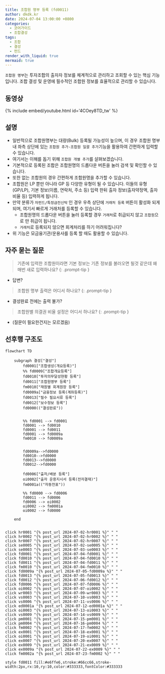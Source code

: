```yaml
---
title: 조합원 명부 등록 (fd0011)
author: dkdk.kr
date: 2024-07-04 13:00:00 +0800
categories:
  - 코어가이드
  - 조합결성
tags:
  - 조합
  - 결성
  - 펀드
render_with_liquid: true
mermaid: true
---
```

`조합원 명부`는 투자조합의 출자자 정보를 체계적으로 관리하고 조회할 수 있는 핵심 기능입니다. 조합 결성 및 운영에 필수적인 조합원 정보를 효율적으로 관리할 수 있습니다.

## 동영상

{% include embed/youtube.html id='4COey8TD_tw' %}

## 설명

- 일반적으로 조합원명부는 대량(Bulk) 등록될 가능성이 높으며, 이 경우 조합원 명부내 좌측 상단에 있는 `조합원 추가-조합원 일괄 추가`기능을 활용하여 간편하게 입력할 수 있습니다.
- 여기서는 이해를 돕기 위해 `조합원 개별 추가`를 살펴보겠습니다.
- 기본적으로 등록된 조합은 조합원명의 드롭다운 버튼을 눌러 검색 및 확인할 수 있습니다.
- 또한 없는 조합원의 경우 간편하게 조합원명을 추가할 수 있습니다.
- 조합원은 LP 뿐만 아니라 GP 등 다양한 유형이 될 수 있습니다. 이들의 유형(GP/LP), 기본 정보(이름, 연락처, 주소 등) 입력 한뒤 출자 정보(출자약정액, 출자비율 등) 입력하게 됩니다.
- 만약 분류가 `자펀드/특정금전신탁` 인 경우 우측 상단에 `거래처 등록` 버튼이 활성화 되게 되며, 여기서 빠르게 거래처를 등록할 수 있습니다.
	-  조합원명의 드롭다운 버튼을 눌러 등록할 경우 `거래처`로 취급되지 않고 `조합원`으로 만 취급이 됩니다.
	- `거래처`로 등록되지 않으면 회계처리를 하기 어려워집니다?
- 위 기능은 모금융기관/운용사를 등록 할 때도 활용할 수 있습니다.
	
## 자주 묻는 질문

> 기존에 입력한 조합원이라면 기본 정보는 기존 정보를 불러오면 될것 같은데 왜 매번 새로 입력하나요?
{: .prompt-tip }

- 답변?

> 조합원 명부 출력은 어디서 하나요?
{: .prompt-tip }

- 결성완료 전에는 출력 불가?

> 조합원별 의결권 비율 설정은 어디서 하나요?
{: .prompt-tip }

- (질문이 필요한건지는 모르겠음)




## 선후행 구조도

```mermaid
flowchart TD

    subgraph 결성["결성"]
        fd0001["조합생성(개요등록)"]
        %% fd0009["조합개요등록"]
        fd0010["투자의무달성현황 등록"]
        fd0011["조합원명부 등록"]
        fm0010["재원별 회계원장 등록"]
        fd0009a["금융정보 등록(계좌등록)"]
        fd0013["필수 필요서류 등록"]
        fd0012["보수정보 등록"]
        fd0000(("결성완료"))

        
        %% fd0001 --> fd0001
        fd0001 --> fd0010
        fd0001 --> fd0011 
        fd0001 --> fd0009a 
        fm0010 --> fd0009a


        fd0009a-->fd0000
        fd0010-->fd0000
        fd0013-->fd0000
        fd0012-->fd0000

        fd0006["출자/배분 등록"]
        oi0002["출자 운용지시서 등록(전자결재)"]
        fm0001a(("자동전표"))

        %% fd0000 --> fd0006
        fd0011 --> fd0006
        fd0006 --> oi0002 
        oi0002 --> fm0001a
        oi0002 --> fd0000

    end

    
click hr0001 "{% post_url 2024-07-02-hr0001 %}" " "
click hr0002 "{% post_url 2024-07-02-hr0002 %}" " "
click hr0007 "{% post_url 2024-07-02-hr0007 %}" " "
click se0005 "{% post_url 2024-07-02-se0005 %}" " "
click se0003 "{% post_url 2024-07-03-se0003 %}" " "
click fd0001 "{% post_url 2024-07-04-fd0001 %}" " "
click fd0010 "{% post_url 2024-07-04-fd0010 %}" " "
click fd0011 "{% post_url 2024-07-04-fd0011 %}" " "
click fm0010 "{% post_url 2024-07-04-fm0010 %}" " "
click fd0009a "{% post_url 2024-07-05-fd0009a %}" " "
click fd0013 "{% post_url 2024-07-05-fd0013 %}" " "
click fd0012 "{% post_url 2024-07-06-fd0012 %}" " "
click fd0006 "{% post_url 2024-07-07-fd0006 %}" " "
click oi0002 "{% post_url 2024-07-07-oi0002 %}" " "
click wr0003 "{% post_url 2024-07-09-wr0003 %}" " "
click vs0003 "{% post_url 2024-07-10-vs0003 %}" " "
click vs0006 "{% post_url 2024-07-11-vs0006 %}" " "
click ed0001a "{% post_url 2024-07-12-ed0001a %}" " "
click oi0003 "{% post_url 2024-07-13-oi0003 %}" " "
click vs0009 "{% post_url 2024-07-14-vs0009 %}" " "
click pm0001 "{% post_url 2024-07-15-pm0001 %}" " "
click pm0004 "{% post_url 2024-07-16-pm0004 %}" " "
click fm0002 "{% post_url 2024-07-17-fm0002 %}" " "
click ex0001 "{% post_url 2024-07-18-ex0001 %}" " "
click oi0001 "{% post_url 2024-07-19-oi0001 %}" " "
click ex0007 "{% post_url 2024-07-20-ex0007 %}" " "
click ex0009 "{% post_url 2024-07-21-ex0009 %}" " "
click ex0009a "{% post_url 2024-07-22-ex0009 %}" " "
click fm0002a "{% post_url 2024-07-23-fm0002 %}" " "

style fd0011 fill:#e6ffe6,stroke:#66cc66,stroke-width:2px,rx:10,ry:10,color:#333333,fontColor:#333333

```
